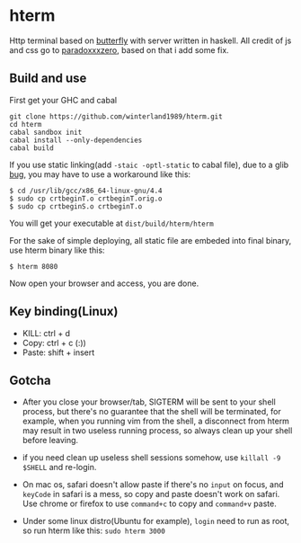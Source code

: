 hterm
=====

Http terminal based on [butterfly](https://github.com/paradoxxxzero/butterfly) with server written in haskell.
All credit of js and css go to [paradoxxxzero](https://github.com/paradoxxxzero/butterfly), based on that i add some fix.

Build and use
-------------

First get your GHC and cabal
```
git clone https://github.com/winterland1989/hterm.git
cd hterm
cabal sandbox init
cabal install --only-dependencies
cabal build
```
If you use static linking(add `-staic -optl-static` to cabal file), due to a glib [bug](http://stackoverflow.com/questions/6634387/c-statically-linked-shared-library), you may have to use a workaround like this:
```
$ cd /usr/lib/gcc/x86_64-linux-gnu/4.4
$ sudo cp crtbeginT.o crtbeginT.orig.o
$ sudo cp crtbeginS.o crtbeginT.o
```
You will get your executable at `dist/build/hterm/hterm`

For the sake of simple deploying, all static file are embeded into final binary, use hterm binary like this:
```
$ hterm 8080
```
Now open your browser and access, you are done.

Key binding(Linux)
------------------

+ KILL:  ctrl + d
+ Copy:  ctrl + c (:))
+ Paste: shift + insert

Gotcha
------

+ After you close your browser/tab, SIGTERM will be sent to your shell process, but there's no guarantee that the shell will be terminated, for example, when you running vim from the shell, a disconnect from hterm may result in two useless running process, so always clean up your shell before leaving.

+ if you need clean up useless shell sessions somehow, use `killall -9 $SHELL` and re-login.

+ On mac os, safari doesn't allow paste if there's no `input` on focus, and `keyCode` in safari is a mess, so copy and paste doesn't work on safari. Use chrome or firefox to use `command+c` to copy and `command+v` paste.

+ Under some linux distro(Ubuntu for example), `login` need to run as root, so run hterm like this: `sudo hterm 3000`
